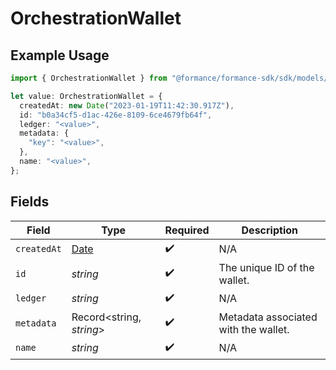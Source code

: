# OrchestrationWallet

## Example Usage

```typescript
import { OrchestrationWallet } from "@formance/formance-sdk/sdk/models/shared";

let value: OrchestrationWallet = {
  createdAt: new Date("2023-01-19T11:42:30.917Z"),
  id: "b0a34cf5-d1ac-426e-8109-6ce4679fb64f",
  ledger: "<value>",
  metadata: {
    "key": "<value>",
  },
  name: "<value>",
};
```

## Fields

| Field                                                                                         | Type                                                                                          | Required                                                                                      | Description                                                                                   |
| --------------------------------------------------------------------------------------------- | --------------------------------------------------------------------------------------------- | --------------------------------------------------------------------------------------------- | --------------------------------------------------------------------------------------------- |
| `createdAt`                                                                                   | [Date](https://developer.mozilla.org/en-US/docs/Web/JavaScript/Reference/Global_Objects/Date) | :heavy_check_mark:                                                                            | N/A                                                                                           |
| `id`                                                                                          | *string*                                                                                      | :heavy_check_mark:                                                                            | The unique ID of the wallet.                                                                  |
| `ledger`                                                                                      | *string*                                                                                      | :heavy_check_mark:                                                                            | N/A                                                                                           |
| `metadata`                                                                                    | Record<string, *string*>                                                                      | :heavy_check_mark:                                                                            | Metadata associated with the wallet.                                                          |
| `name`                                                                                        | *string*                                                                                      | :heavy_check_mark:                                                                            | N/A                                                                                           |